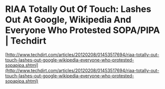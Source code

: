 <!--
id: 17279028804
link: http://tumblr.atmos.org/post/17279028804/riaa-totally-out-of-touch-lashes-out-at-google
slug: riaa-totally-out-of-touch-lashes-out-at-google
date: Wed Feb 08 2012 13:19:24 GMT-0800 (PST)
publish: 2012-02-08
tags: 
title: RIAA Totally Out Of Touch: Lashes Out At Google, Wikipedia And Everyone Who Protested SOPA/PIPA | Techdirt
-->


RIAA Totally Out Of Touch: Lashes Out At Google, Wikipedia And Everyone Who Protested SOPA/PIPA | Techdirt
==========================================================================================================

[http://www.techdirt.com/articles/20120208/01453517694/riaa-totally-out-touch-lashes-out-google-wikipedia-everyone-who-protested-sopapipa.shtml](http://www.techdirt.com/articles/20120208/01453517694/riaa-totally-out-touch-lashes-out-google-wikipedia-everyone-who-protested-sopapipa.shtml)

